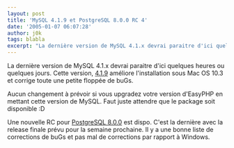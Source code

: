 ```yaml
---
layout: post
title: 'MySQL 4.1.9 et PostgreSQL 8.0.0 RC 4'
date: '2005-01-07 06:07:28'
author: j0k
tags: blabla
excerpt: "La dernière version de MySQL 4.1.x devrai paraitre d'ici quelques heures ou quelques jours.   Cette version, [4.1.9](http://dev.mysql.com/doc/mysql/en/News-4.1.9.html) améliore l'installation sous Mac OS 10.3 et corrige toute une petite floppée de buGs.  \n  \nAucun changement à prévoir si vous upgradez votre version d'EasyPHP en mettant cette version      …"
---
```


La dernière version de MySQL 4.1.x devrai paraitre d'ici quelques heures ou quelques jours.   Cette version, [4.1.9](http://dev.mysql.com/doc/mysql/en/News-4.1.9.html) améliore l'installation sous Mac OS 10.3 et corrige toute une petite floppée de buGs.

Aucun changement à prévoir si vous upgradez votre version d'EasyPHP en mettant cette version de MySQL.   Faut juste attendre que le package soit disponible :D

Une nouvelle RC pour [PostgreSQL 8.0.0](http://www.postgresql.org/about/news.269) est dispo. C'est la dernière avec la release finale prévu pour la semaine prochaine.   Il y a une bonne liste de corrections de buGs et pas mal de corrections par rapport à Windows.
